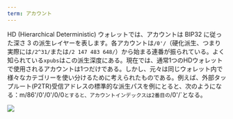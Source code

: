 ```yaml
---
term: アカウント
---
```

HD (Hierarchical Deterministic) ウォレットでは、アカウントは BIP32 に従った深さ 3 の派生レイヤーを表します。各アカウントは`/0'/`（硬化派生、つまり実際には`/2^31/`または`/2 147 483 648/`）から始まる連番が振られている。よく知られている`xpubs`はこの派生深度にある。現在では、通常1つのHDウォレットで使用されるアカウントは1つだけである。しかし、元々は同じウォレット内で様々なカテゴリーを使い分けるために考えられたものである。例えば、外部タップルート(P2TR)受信アドレスの標準的な派生パスを例にとると、次のようになる：m/86'/0'/0'/0/0`とすると、アカウントインデックスは2番目の`/0'/`となる。

![](../../dictionnaire/assets/17.webp)
